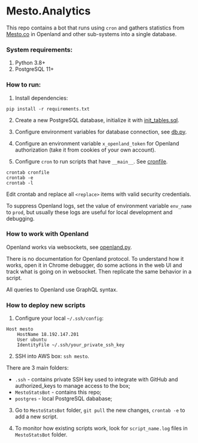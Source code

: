 Mesto.Analytics
===

This repo contains a bot that runs using `cron` and gathers statistics from
[Mesto.co](https://openland.com/mesto_community) in Openland and other sub-systems into a single database.


### System requirements:

1. Python 3.8+
2. PostgreSQL 11+


### How to run:

1. Install dependencies:

```
pip install -r requirements.txt
```

2. Create a new PostgreSQL database, initialize it with [init_tables.sql](init_tables.sql).

3. Configure environment variables for database connection, see [db.py](db.py).

4. Configure an environment variable `x_openland_token` for Openland authorization (take it from cookies of your own
account).

5. Configure `cron` to run scripts that have `__main__`. See [cronfile](cronfile).

```
crontab cronfile
crontab -e
crontab -l
```

Edit crontab and replace all `<replace>` items with valid security credentials.

To suppress Openland logs, set the value of environment variable `env_name` to `prod`, but usually these logs are useful
for local development and debugging.


### How to work with Openland

Openland works via websockets, see [openland.py](openland.py).

There is no documentation for Openland protocol. To understand how it works, open it in Chrome debugger, do some actions
in the web UI and track what is going on in websocket. Then replicate the same behavior in a script.

All queries to Openland use GraphQL syntax. 



### How to deploy new scripts

1. Configure your local `~/.ssh/config`:

```
Host mesto
    HostName 18.192.147.201
    User ubuntu
    IdentityFile ~/.ssh/your_private_ssh_key
```

2. SSH into AWS box: `ssh mesto`.

There are 3 main folders:

- `.ssh` - contains private SSH key used to integrate with GitHub and authorized_keys to manage access to the box;
- `MestoStatsBot` - contains this repo;
- `postgres` - local PostgreSQL dababase;

3. Go to `MestoStatsBot` folder, `git pull` the new changes, `crontab -e` to add a new script.

4. To monitor how existing scripts work, look for `script_name.log` files in `MestoStatsBot` folder.

